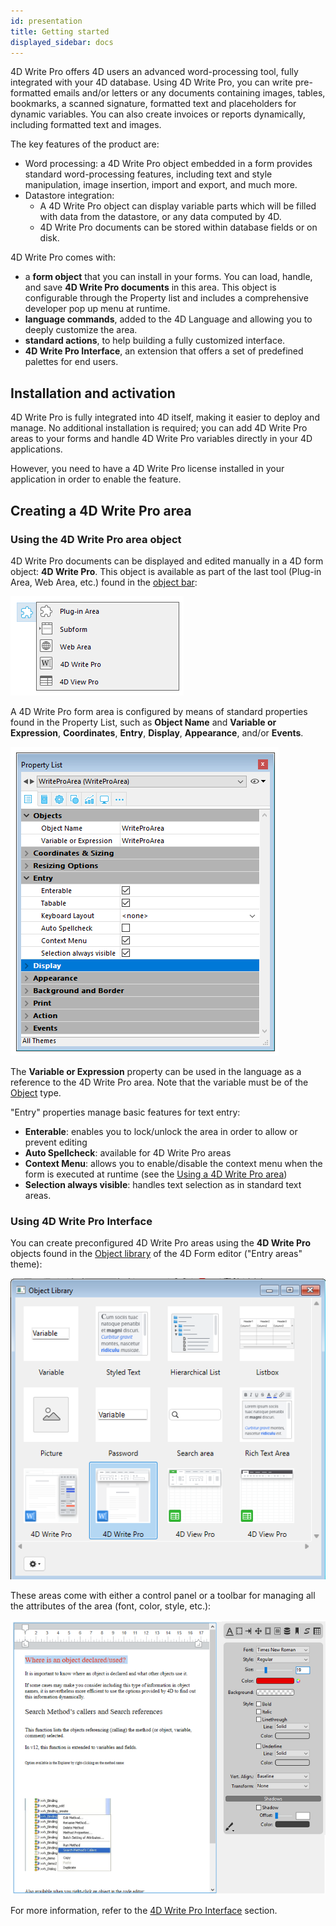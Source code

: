 ```yaml
---
id: presentation
title: Getting started
displayed_sidebar: docs
---
```


4D Write Pro offers 4D users an advanced word-processing tool, fully integrated with your 4D database. Using 4D Write Pro, you can write pre-formatted emails and/or letters or any documents containing images, tables, bookmarks, a scanned signature, formatted text and placeholders for dynamic variables. You can also create invoices or reports dynamically, including formatted text and images.

The key features of the product are:

* Word processing: a 4D Write Pro object embedded in a form provides standard word-processing features, including text and style manipulation, image insertion, import and export, and much more.
* Datastore integration:  
   * A 4D Write Pro object can display variable parts which will be filled with data from the datastore, or any data computed by 4D.  
   * 4D Write Pro documents can be stored within database fields or on disk.


4D Write Pro comes with:

- a **form object** that you can install in your forms. You can load, handle, and save **4D Write Pro documents** in this area. This object is configurable through the Property list and includes a comprehensive developer pop up menu at runtime.
- **language commands**, added to the 4D Language and allowing you to deeply customize the area.
- **standard actions**, to help building a fully customized interface. 
- **4D Write Pro Interface**, an extension that offers a set of predefined palettes for end users.


## Installation and activation 

4D Write Pro is fully integrated into 4D itself, making it easier to deploy and manage. No additional installation is required; you can add 4D Write Pro areas to your forms and handle 4D Write Pro variables directly in your 4D applications.

However, you need to have a 4D Write Pro license installed in your application in order to enable the feature. 

## Creating a 4D Write Pro area

### Using the 4D Write Pro area object 

4D Write Pro documents can be displayed and edited manually in a 4D form object: **4D Write Pro**. This object is available as part of the last tool (Plug-in Area, Web Area, etc.) found in the [object bar](../../FormEditor/formEditor.md#object-bar):  
  
![](../../assets/en/WritePro/pict4101210.en.png)  

A 4D Write Pro form area is configured by means of standard properties found in the Property List, such as **Object Name** and **Variable or Expression**, **Coordinates**, **Entry**, **Display**, **Appearance**, and/or **Events**.  
  
![](../../assets/en/WritePro/pict4101242.en.png)  

The **Variable or Expression** property can be used in the language as a reference to the 4D Write Pro area. Note that the variable must be of the [Object](../../Concepts/dt_object.md) type.

"Entry" properties manage basic features for text entry:

* **Enterable**: enables you to lock/unlock the area in order to allow or prevent editing
* **Auto Spellcheck**: available for 4D Write Pro areas
* **Context Menu**: allows you to enable/disable the context menu when the form is executed at runtime (see the [Using a 4D Write Pro area](./using-a-4d-write-pro-area.md))
* **Selection always visible**: handles text selection as in standard text areas.

### Using 4D Write Pro Interface 

You can create preconfigured 4D Write Pro areas using the **4D Write Pro** objects found in the [Object library](../../FormEditor/objectLibrary.md) of the 4D Form editor ("Entry areas" theme):  
  
![](../../assets/en/WritePro/pict4101252.en.png)  

These areas come with either a control panel or a toolbar for managing all the attributes of the area (font, color, style, etc.):  
  
![](../../assets/en/WritePro/pict4687892.en.png)  

For more information, refer to the [4D Write Pro Interface](../writeprointerface.md) section.
